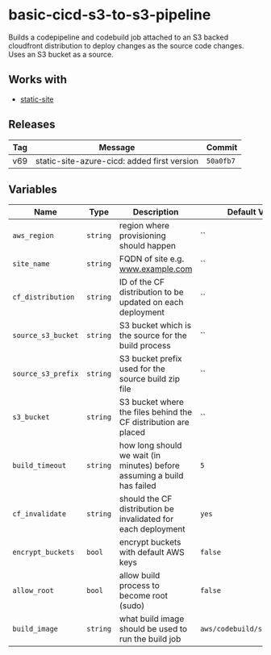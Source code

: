 basic-cicd-s3-to-s3-pipeline
======


Builds a codepipeline and codebuild job attached to an S3 backed cloudfront distribution to deploy changes as the source code changes.  Uses an S3 bucket as a source.

Works with
------

* [static-site](../static-site/README.md)



Releases
------

|Tag | Message | Commit|
--- | --- | ---
v69 | static-site-azure-cicd: added first version | `50a0fb7`

Variables
------

|Name | Type | Description | Default Value|
--- | --- | --- | ---
`aws_region` | `string` | region where provisioning should happen | ``
`site_name` | `string` | FQDN of site e.g. www.example.com | ``
`cf_distribution` | `string` | ID of the CF distribution to be updated on each deployment | ``
`source_s3_bucket` | `string` | S3 bucket which is the source for the build process | ``
`source_s3_prefix` | `string` | S3 bucket prefix used for the source build zip file | ``
`s3_bucket` | `string` | S3 bucket where the files behind the CF distribution are placed | ``
`build_timeout` | `string` | how long should we wait (in minutes) before assuming a build has failed | `5`
`cf_invalidate` | `string` | should the CF distribution be invalidated for each deployment | `yes`
`encrypt_buckets` | `bool` | encrypt buckets with default AWS keys | `false`
`allow_root` | `bool` | allow build process to become root (sudo) | `false`
`build_image` | `string` | what build image should be used to run the build job | `aws/codebuild/standard:2.0`

